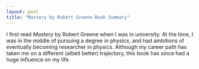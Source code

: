 ```yaml
---
layout: post
title: "Mastery by Robert Greene Book Summary"
---
```


I first read *Mastery* by Robert Greene when I was in university. At the time, I was in the middle of pursuing a degree in physics, and had ambitions of eventually becoming researcher in physics. Although my career path has taken me on a different (albeit better) trajectory, this book has since had a huge influence on my life.
